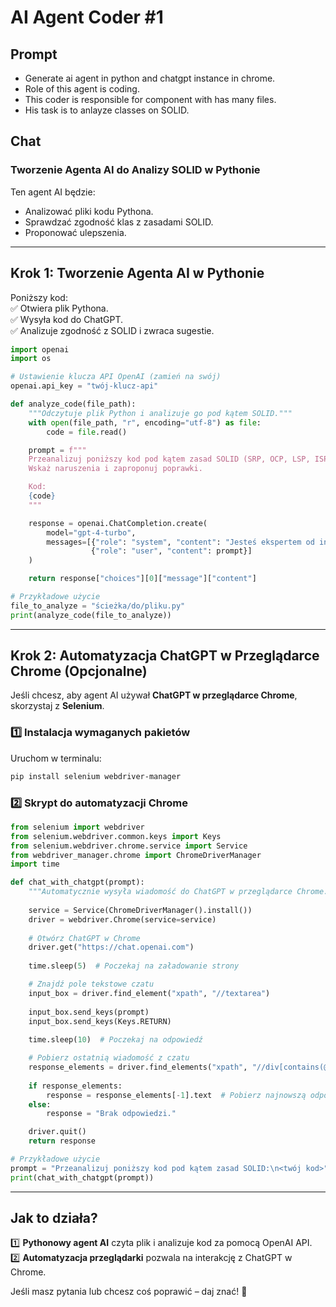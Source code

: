 # AI Agent Coder #1

## Prompt

- Generate ai agent in python and chatgpt instance in chrome.
- Role of this agent is coding.
- This coder is responsible for component with has many files.
- His task is to anlayze classes on SOLID.

## Chat

### **Tworzenie Agenta AI do Analizy SOLID w Pythonie**  

Ten agent AI będzie:  
- Analizować pliki kodu Pythona.  
- Sprawdzać zgodność klas z zasadami SOLID.  
- Proponować ulepszenia.  

---

## **Krok 1: Tworzenie Agenta AI w Pythonie**  

Poniższy kod:  
✅ Otwiera plik Pythona.  
✅ Wysyła kod do ChatGPT.  
✅ Analizuje zgodność z SOLID i zwraca sugestie.  

```python
import openai
import os

# Ustawienie klucza API OpenAI (zamień na swój)
openai.api_key = "twój-klucz-api"

def analyze_code(file_path):
    """Odczytuje plik Python i analizuje go pod kątem SOLID."""
    with open(file_path, "r", encoding="utf-8") as file:
        code = file.read()

    prompt = f"""
    Przeanalizuj poniższy kod pod kątem zasad SOLID (SRP, OCP, LSP, ISP, DIP).
    Wskaż naruszenia i zaproponuj poprawki.

    Kod:
    {code}
    """

    response = openai.ChatCompletion.create(
        model="gpt-4-turbo",
        messages=[{"role": "system", "content": "Jesteś ekspertem od inżynierii oprogramowania."},
                  {"role": "user", "content": prompt}]
    )

    return response["choices"][0]["message"]["content"]

# Przykładowe użycie
file_to_analyze = "ścieżka/do/pliku.py"
print(analyze_code(file_to_analyze))
```

---

## **Krok 2: Automatyzacja ChatGPT w Przeglądarce Chrome (Opcjonalne)**  
Jeśli chcesz, aby agent AI używał **ChatGPT w przeglądarce Chrome**, skorzystaj z **Selenium**.  

### **1️⃣ Instalacja wymaganych pakietów**  
Uruchom w terminalu:  
```sh
pip install selenium webdriver-manager
```

### **2️⃣ Skrypt do automatyzacji Chrome**  

```python
from selenium import webdriver
from selenium.webdriver.common.keys import Keys
from selenium.webdriver.chrome.service import Service
from webdriver_manager.chrome import ChromeDriverManager
import time

def chat_with_chatgpt(prompt):
    """Automatycznie wysyła wiadomość do ChatGPT w przeglądarce Chrome."""
    
    service = Service(ChromeDriverManager().install())
    driver = webdriver.Chrome(service=service)
    
    # Otwórz ChatGPT w Chrome
    driver.get("https://chat.openai.com")
    
    time.sleep(5)  # Poczekaj na załadowanie strony

    # Znajdź pole tekstowe czatu
    input_box = driver.find_element("xpath", "//textarea")
    
    input_box.send_keys(prompt)
    input_box.send_keys(Keys.RETURN)
    
    time.sleep(10)  # Poczekaj na odpowiedź

    # Pobierz ostatnią wiadomość z czatu
    response_elements = driver.find_elements("xpath", "//div[contains(@class, 'message')]")
    
    if response_elements:
        response = response_elements[-1].text  # Pobierz najnowszą odpowiedź
    else:
        response = "Brak odpowiedzi."

    driver.quit()
    return response

# Przykładowe użycie
prompt = "Przeanalizuj poniższy kod pod kątem zasad SOLID:\n<twój kod>"
print(chat_with_chatgpt(prompt))
```

---

## **Jak to działa?**
1️⃣ **Pythonowy agent AI** czyta plik i analizuje kod za pomocą OpenAI API.  
2️⃣ **Automatyzacja przeglądarki** pozwala na interakcję z ChatGPT w Chrome.  

Jeśli masz pytania lub chcesz coś poprawić – daj znać! 🚀